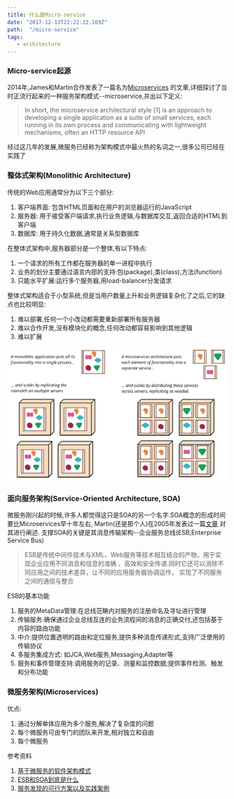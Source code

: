 ```yaml
---
title: 什么是Micro-service
date: "2017-12-13T22:22:22.169Z"
path:  "/micro-service"
tags:
   - architecture
---
```


### Micro-service起源
2014年,James和Martin合作发表了一篇名为[Microservices](https://martinfowler.com/articles/microservices.html)
的文章,详细探讨了当时正流行起来的一种服务架构模式--microservice,并出以下定义:
>In short, the microservice architectural style [1] is an approach to
 developing a single application as a suite of small services, 
 each running in its own process and communicating with lightweight 
 mechanisms, often an HTTP resource API 
 
经过这几年的发展,微服务已经称为架构模式中最火热的名词之一,很多公司已经在实践了

### 整体式架构(Monolithic Architecture)
传统的Web应用通常分为以下三个部分:
1. 客户端界面: 包含HTML页面和在用户的浏览器运行的JavaScript
2. 服务器: 用于接受客户端请求,执行业务逻辑,与数据库交互,返回合适的HTML到客户端
3. 数据库: 用于持久化数据,通常是关系型数据库

在整体式架构中,服务器部分是一个整体,有以下特点:
1. 一个请求的所有工作都在服务器的单一进程中执行
2. 业务的划分主要通过语言内部的支持:包(package),类(class),方法(function)
3. 只能水平扩展:运行多个服务器,用load-balancer分发请求

整体式架构适合于小型系统,但是当用户数量上升和业务逻辑复杂化了之后,它的缺点也比较明显:
1. 难以部署,任何一个小改动都需要重新部署所有服务器
2. 难以合作开发,没有模块化的概念,任何改动都容易影响到其他逻辑
3. 难以扩展

![](sketch.png)

### 面向服务架构(Service-Oriented Architecture, SOA)
微服务刚兴起的时候,许多人都觉得这只是SOA的另一个名字.SOA概念的形成时间要比Microservices早十年左右,
Martin(还是那个人)在2005年发表过一篇[文章](https://martinfowler.com/bliki/ServiceOrientedAmbiguity.html)
对其进行阐述.
支撑SOA的关键是其消息传输架构--企业服务总线(ESB,Enterprise Service Bus)
> ESB是传统中间件技术与XML、Web服务等技术相互结合的产物，用于实现企业应用不同消息和信息的准确
  、高效和安全传递.同时它还可以消除不同应用之间的技术差异，让不同的应用服务器协调运作，
  实现了不同服务之间的通信与整合

ESB的基本功能
1. 服务的MetaData管理:在总线范畴内对服务的注册命名及寻址进行管理
2. 传输服务:确保通过企业总线互连的业务流程间的消息的正确交付,还包括基于内容的路由功能
3. 中介:提供位置透明的路由和定位服务,提供多种消息传递形式,支持广泛使用的传输协议
4. 多服务集成方式: 如JCA,Web服务,Messaging,Adapter等
5. 服务和事件管理支持:调用服务的记录、测量和监控数据;提供事件检测、触发和分布功能

### 微服务架构(Microservices)

优点:
1. 通过分解单体应用为多个服务,解决了复杂度的问题
2. 每个微服务可由专门的团队来开发,相对独立和自由
3. 每个微服务

参考资料
1. [基于微服务的软件架构模式](http://www.jianshu.com/p/546ef242b6a3)
2. [ESB和SOA到底是什么](https://zato.io/docs/intro/esb-soa-cn.html#id1)
3. [服务发现的可行方案以及实践案例](http://blog.daocloud.io/microservices-4/)